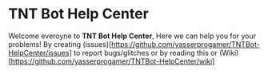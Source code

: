 # TNT Bot Help Center
Welcome everoyne to __**TNT Bot Help Center**__, Here we can help you for your problems! By creating (issues)[https://github.com/yasserprogamer/TNTBot-HelpCenter/issues] to report bugs/glitches or by reading this or (Wiki)[https://github.com/yasserprogamer/TNTBot-HelpCenter/wiki]
